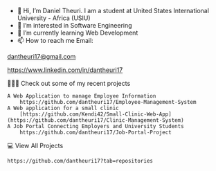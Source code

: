 - 👋 Hi, I’m Daniel Theuri. I am a student at United States International University - Africa (USIU)
- 👀 I’m interested in Software Engineering
- 🌱 I’m currently learning Web Development
- 📫 How to reach me Email:


dantheuri17@gmail.com 

https://www.linkedin.com/in/dantheuri17

👩🏿‍💻 Check out some of my recent projects

    A Web Application to manage Employee Information
        https://github.com/dantheuri17/Employee-Management-System
    A Web application for a small clinic
        [https://github.com/Kendi42/Small-Clinic-Web-App](https://github.com/dantheuri17/Clinic-Management-System)
    A Job Portal Connecting Employers and University Students
        https://github.com/dantheuri17/Job-Portal-Project

💻 View All Projects
    
    https://github.com/dantheuri17?tab=repositories
    




<!---
dantheuri17/dantheuri17 is a ✨ special ✨ repository because its `README.md` (this file) appears on your GitHub profile.
You can click the Preview link to take a look at your changes.
--->
